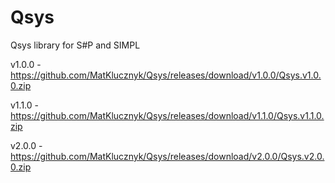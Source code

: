 # Qsys
Qsys library for S#P and SIMPL

v1.0.0 - https://github.com/MatKlucznyk/Qsys/releases/download/v1.0.0/Qsys.v1.0.0.zip

v1.1.0 - https://github.com/MatKlucznyk/Qsys/releases/download/v1.1.0/Qsys.v1.1.0.zip

v2.0.0 - https://github.com/MatKlucznyk/Qsys/releases/download/v2.0.0/Qsys.v2.0.0.zip
